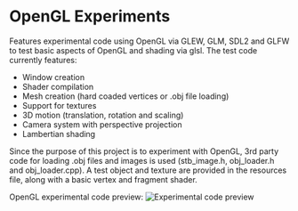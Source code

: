 # OpenGL Experiments
Features experimental code using OpenGL via GLEW, GLM, SDL2 and GLFW to test basic aspects of OpenGL and shading via glsl. The test code currently features:
  - Window creation
  - Shader compilation
  - Mesh creation (hard coaded vertices or .obj file loading)
  - Support for textures
  - 3D motion (translation, rotation and scaling)
  - Camera system with perspective projection
  - Lambertian shading

Since the purpose of this project is to experiment with OpenGL, 3rd party code for loading .obj files and images is used (stb_image.h, obj_loader.h and obj_loader.cpp). A test object and texture are provided in the resources file, along with a basic vertex and fragment shader.

OpenGL experimental code preview:
![Experimental code preview](https://i.imgur.com/0Regwp5.png)